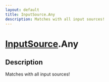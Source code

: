 ```yaml
---
layout: default
title: InputSource.Any
description: Matches with all input sources!
---
```

# [InputSource]({{site.url}}/Pages/Reference/InputSource.html).Any

## Description
Matches with all input sources!

